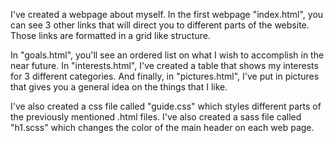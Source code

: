 I've created a webpage about myself. In the first webpage "index.html", you can see 3 other
links that will direct you to different parts of the website. Those links are formatted in a grid like structure.

In "goals.html", you'll see an ordered list on what I wish to accomplish in the near future. In "interests.html", I've 
created a table that shows my interests for 3 different categories. And finally, in "pictures.html", I've put in pictures that 
gives you a general idea on the things that I like. 

I've also created a css file called "guide.css" which styles different parts of the previously mentioned .html files. 
I've also created a sass file called "h1.scss" which changes the color of the main header on each web page. 
